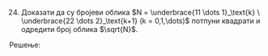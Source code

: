 24. Доказати да су бројеви облика $N = \underbrace{11 \dots 1}_\text{k} \ \underbrace{22 \dots 2}_\text{k+1} (k = 0,1,\dots)$ потпуни квадрати и одредити број облика $\sqrt{N}$. 


Решење:


